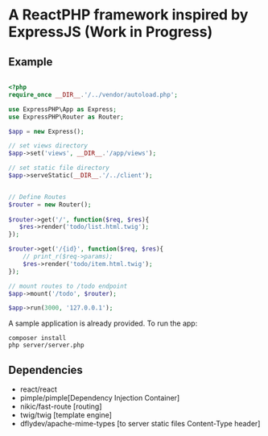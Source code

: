 # A ReactPHP framework inspired by ExpressJS (Work in Progress)

## Example 

```php

<?php
require_once __DIR__.'/../vendor/autoload.php';

use ExpressPHP\App as Express;
use ExpressPHP\Router as Router;

$app = new Express();

// set views directory
$app->set('views', __DIR__.'/app/views');

// set static file directory
$app->serveStatic(__DIR__.'/../client');


// Define Routes
$router = new Router();
        
$router->get('/', function($req, $res){
   $res->render('todo/list.html.twig'); 
});

$router->get('/{id}', function($req, $res){
    // print_r($req->params);
    $res->render('todo/item.html.twig'); 
});

// mount routes to /todo endpoint
$app->mount('/todo', $router);

$app->run(3000, '127.0.0.1');

```

A sample application is already provided. To run the app:

```
composer install
php server/server.php
```

## Dependencies

* react/react 
* pimple/pimple[Dependency Injection Container]
* nikic/fast-route [routing]
* twig/twig [template engine]
* dflydev/apache-mime-types [to server static files Content-Type header]

